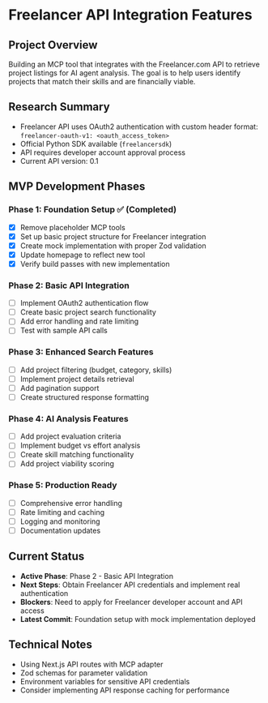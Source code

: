 # Freelancer API Integration Features

## Project Overview
Building an MCP tool that integrates with the Freelancer.com API to retrieve project listings for AI agent analysis. The goal is to help users identify projects that match their skills and are financially viable.

## Research Summary
- Freelancer API uses OAuth2 authentication with custom header format: `freelancer-oauth-v1: <oauth_access_token>`
- Official Python SDK available (`freelancersdk`)
- API requires developer account approval process
- Current API version: 0.1

## MVP Development Phases

### Phase 1: Foundation Setup ✅ (Completed)
- [x] Remove placeholder MCP tools
- [x] Set up basic project structure for Freelancer integration
- [x] Create mock implementation with proper Zod validation
- [x] Update homepage to reflect new tool
- [x] Verify build passes with new implementation

### Phase 2: Basic API Integration
- [ ] Implement OAuth2 authentication flow
- [ ] Create basic project search functionality
- [ ] Add error handling and rate limiting
- [ ] Test with sample API calls

### Phase 3: Enhanced Search Features
- [ ] Add project filtering (budget, category, skills)
- [ ] Implement project details retrieval
- [ ] Add pagination support
- [ ] Create structured response formatting

### Phase 4: AI Analysis Features
- [ ] Add project evaluation criteria
- [ ] Implement budget vs effort analysis
- [ ] Create skill matching functionality
- [ ] Add project viability scoring

### Phase 5: Production Ready
- [ ] Comprehensive error handling
- [ ] Rate limiting and caching
- [ ] Logging and monitoring
- [ ] Documentation updates

## Current Status
- **Active Phase**: Phase 2 - Basic API Integration
- **Next Steps**: Obtain Freelancer API credentials and implement real authentication
- **Blockers**: Need to apply for Freelancer developer account and API access
- **Latest Commit**: Foundation setup with mock implementation deployed

## Technical Notes
- Using Next.js API routes with MCP adapter
- Zod schemas for parameter validation
- Environment variables for sensitive API credentials
- Consider implementing API response caching for performance